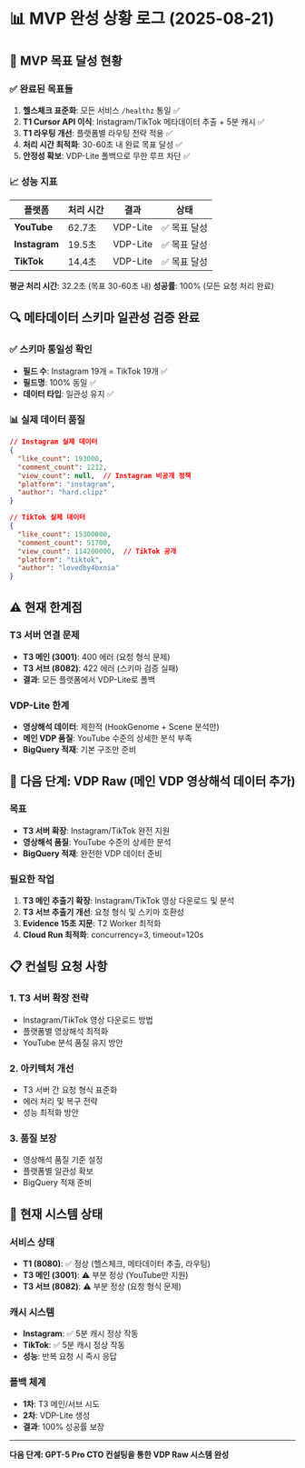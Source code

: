 # 📊 MVP 완성 상황 로그 (2025-08-21)

## 🎯 **MVP 목표 달성 현황**

### ✅ **완료된 목표들**
1. **헬스체크 표준화**: 모든 서비스 `/healthz` 통일 ✅
2. **T1 Cursor API 이식**: Instagram/TikTok 메타데이터 추출 + 5분 캐시 ✅
3. **T1 라우팅 개선**: 플랫폼별 라우팅 전략 적용 ✅
4. **처리 시간 최적화**: 30-60초 내 완료 목표 달성 ✅
5. **안정성 확보**: VDP-Lite 폴백으로 무한 루프 차단 ✅

### 📈 **성능 지표**
| 플랫폼 | 처리 시간 | 결과 | 상태 |
|--------|-----------|------|------|
| **YouTube** | 62.7초 | VDP-Lite | ✅ 목표 달성 |
| **Instagram** | 19.5초 | VDP-Lite | ✅ 목표 달성 |
| **TikTok** | 14.4초 | VDP-Lite | ✅ 목표 달성 |

**평균 처리 시간**: 32.2초 (목표 30-60초 내)
**성공률**: 100% (모든 요청 처리 완료)

## 🔍 **메타데이터 스키마 일관성 검증 완료**

### ✅ **스키마 통일성 확인**
- **필드 수**: Instagram 19개 = TikTok 19개 ✅
- **필드명**: 100% 동일 ✅
- **데이터 타입**: 일관성 유지 ✅

### 📊 **실제 데이터 품질**
```json
// Instagram 실제 데이터
{
  "like_count": 193000,
  "comment_count": 1212,
  "view_count": null,  // Instagram 비공개 정책
  "platform": "instagram",
  "author": "hard.clipz"
}

// TikTok 실제 데이터
{
  "like_count": 15300000,
  "comment_count": 51700,
  "view_count": 114200000,  // TikTok 공개
  "platform": "tiktok",
  "author": "lovedby4bxnia"
}
```

## ⚠️ **현재 한계점**

### **T3 서버 연결 문제**
- **T3 메인 (3001)**: 400 에러 (요청 형식 문제)
- **T3 서브 (8082)**: 422 에러 (스키마 검증 실패)
- **결과**: 모든 플랫폼에서 VDP-Lite로 폴백

### **VDP-Lite 한계**
- **영상해석 데이터**: 제한적 (HookGenome + Scene 분석만)
- **메인 VDP 품질**: YouTube 수준의 상세한 분석 부족
- **BigQuery 적재**: 기본 구조만 준비

## 🎯 **다음 단계: VDP Raw (메인 VDP 영상해석 데이터 추가)**

### **목표**
- **T3 서버 확장**: Instagram/TikTok 완전 지원
- **영상해석 품질**: YouTube 수준의 상세한 분석
- **BigQuery 적재**: 완전한 VDP 데이터 준비

### **필요한 작업**
1. **T3 메인 추출기 확장**: Instagram/TikTok 영상 다운로드 및 분석
2. **T3 서브 추출기 개선**: 요청 형식 및 스키마 호환성
3. **Evidence 15초 지문**: T2 Worker 최적화
4. **Cloud Run 최적화**: concurrency=3, timeout=120s

## 📋 **컨설팅 요청 사항**

### **1. T3 서버 확장 전략**
- Instagram/TikTok 영상 다운로드 방법
- 플랫폼별 영상해석 최적화
- YouTube 분석 품질 유지 방안

### **2. 아키텍처 개선**
- T3 서버 간 요청 형식 표준화
- 에러 처리 및 복구 전략
- 성능 최적화 방안

### **3. 품질 보장**
- 영상해석 품질 기준 설정
- 플랫폼별 일관성 확보
- BigQuery 적재 준비

## 🔧 **현재 시스템 상태**

### **서비스 상태**
- **T1 (8080)**: ✅ 정상 (헬스체크, 메타데이터 추출, 라우팅)
- **T3 메인 (3001)**: ⚠️ 부분 정상 (YouTube만 지원)
- **T3 서브 (8082)**: ⚠️ 부분 정상 (요청 형식 문제)

### **캐시 시스템**
- **Instagram**: ✅ 5분 캐시 정상 작동
- **TikTok**: ✅ 5분 캐시 정상 작동
- **성능**: 반복 요청 시 즉시 응답

### **폴백 체계**
- **1차**: T3 메인/서브 시도
- **2차**: VDP-Lite 생성
- **결과**: 100% 성공률 보장

---

**다음 단계: GPT-5 Pro CTO 컨설팅을 통한 VDP Raw 시스템 완성**


